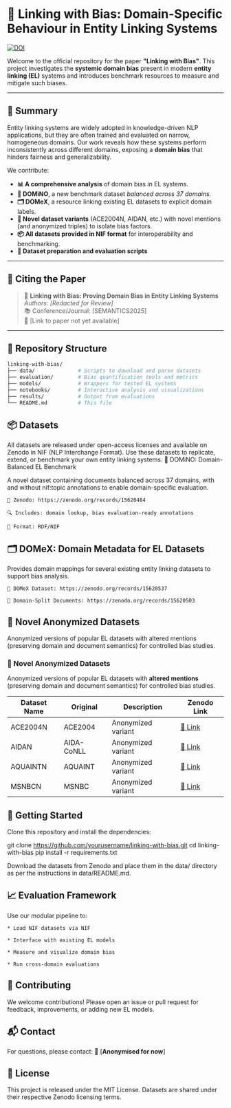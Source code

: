 # 🔗 Linking with Bias: Domain-Specific Behaviour in Entity Linking Systems

[![DOI](https://zenodo.org/badge/DOI/10.5281/zenodo.15620484.svg)](https://doi.org/10.5281/zenodo.15620484)

Welcome to the official repository for the paper **"Linking with Bias"**. This project investigates the **systemic domain bias** present in modern **entity linking (EL)** systems and introduces benchmark resources to measure and mitigate such biases.

---

## 🧠 Summary

Entity linking systems are widely adopted in knowledge-driven NLP applications, but they are often trained and evaluated on narrow, homogeneous domains. Our work reveals how these systems perform inconsistently across different domains, exposing a **domain bias** that hinders fairness and generalizability.

We contribute:

- **📊 A comprehensive analysis** of domain bias in EL systems.
- **🧾 DOMiNO**, a new benchmark dataset *balanced across 37 domains*.
- **🗂️ DOMeX**, a resource linking existing EL datasets to explicit domain labels.
- **🧪 Novel dataset variants** (ACE2004N, AIDAN, etc.) with novel mentions (and anonymized triples) to isolate bias factors.
- **📦 All datasets provided in NIF format** for interoperability and benchmarking.
- **🧪 Dataset preparation and evaluation scripts**

---

## 🧾 Citing the Paper

> 📄 **Linking with Bias: Proving Domain Bias in Entity Linking Systems**  
> _Authors: [Redacted for Review]_  
> 📚 Conference/Journal: [SEMANTICS2025]  
> 🔗 [Link to paper not yet available]

---

## 📂 Repository Structure

```bash
linking-with-bias/
├── data/              # Scripts to download and parse datasets
├── evaluation/        # Bias quantification tools and metrics
├── models/            # Wrappers for tested EL systems
├── notebooks/         # Interactive analysis and visualizations
├── results/           # Output from evaluations
└── README.md          # This file
```

## 📦 Datasets

All datasets are released under open-access licenses and available on Zenodo in NIF (NLP Interchange Format). Use these datasets to replicate, extend, or benchmark your own entity linking systems.
🧬 DOMiNO: Domain-Balanced EL Benchmark

A novel dataset containing documents balanced across 37 domains, with and without nif:topic annotations to enable domain-specific evaluation.

    📁 Zenodo: https://zenodo.org/records/15620484

    🔍 Includes: domain lookup, bias evaluation-ready annotations

    📄 Format: RDF/NIF
	


## 🗂️ DOMeX: Domain Metadata for EL Datasets

Provides domain mappings for several existing entity linking datasets to support bias analysis.

    📁 DOMeX Dataset: https://zenodo.org/records/15620537

    📁 Domain-Split Documents: https://zenodo.org/records/15620503

## 🧪 Novel Anonymized Datasets

Anonymized versions of popular EL datasets with altered mentions (preserving domain and document semantics) for controlled bias studies.
### 🧪 Novel Anonymized Datasets

Anonymized versions of popular EL datasets with **altered mentions** (preserving domain and document semantics) for controlled bias studies.

| Dataset Name | Original     | Description         | Zenodo Link                                                   |
|--------------|--------------|---------------------|----------------------------------------------------------------|
| ACE2004N     | ACE2004      | Anonymized variant  | [🔗 Link](https://zenodo.org/records/15620518)                |
| AIDAN        | AIDA-CoNLL   | Anonymized variant  | [🔗 Link](https://zenodo.org/records/15620518)                |
| AQUAINTN     | AQUAINT      | Anonymized variant  | [🔗 Link](https://zenodo.org/records/15620518)                |
| MSNBCN       | MSNBC        | Anonymized variant  | [🔗 Link](https://zenodo.org/records/15620518)                |
## 🚀 Getting Started

Clone this repository and install the dependencies:

 git clone https://github.com/yourusername/linking-with-bias.git
 cd linking-with-bias
 pip install -r requirements.txt

Download the datasets from Zenodo and place them in the data/ directory as per the instructions in data/README.md.
## 📈 Evaluation Framework

Use our modular pipeline to:

    * Load NIF datasets via NIF

    * Interface with existing EL models

    * Measure and visualize domain bias

    * Run cross-domain evaluations


## 🤝 Contributing

We welcome contributions! Please open an issue or pull request for feedback, improvements, or adding new EL models.

## 📬 Contact

For questions, please contact:
📧 [**Anonymised for now**]
## 📝 License

This project is released under the MIT License. Datasets are shared under their respective Zenodo licensing terms.